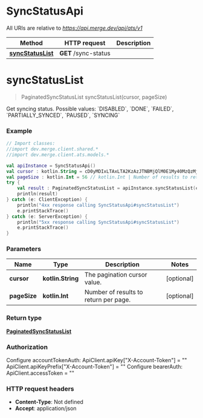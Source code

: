 # SyncStatusApi

All URIs are relative to *https://api.merge.dev/api/ats/v1*

Method | HTTP request | Description
------------- | ------------- | -------------
[**syncStatusList**](SyncStatusApi.md#syncStatusList) | **GET** /sync-status | 


<a name="syncStatusList"></a>
# **syncStatusList**
> PaginatedSyncStatusList syncStatusList(cursor, pageSize)



Get syncing status. Possible values: &#x60;DISABLED&#x60;, &#x60;DONE&#x60;, &#x60;FAILED&#x60;, &#x60;PARTIALLY_SYNCED&#x60;, &#x60;PAUSED&#x60;, &#x60;SYNCING&#x60;

### Example
```kotlin
// Import classes:
//import dev.merge.client.shared.*
//import dev.merge.client.ats.models.*

val apiInstance = SyncStatusApi()
val cursor : kotlin.String = cD0yMDIxLTAxLTA2KzAzJTNBMjQlM0E1My40MzQzMjYlMkIwMCUzQTAw // kotlin.String | The pagination cursor value.
val pageSize : kotlin.Int = 56 // kotlin.Int | Number of results to return per page.
try {
    val result : PaginatedSyncStatusList = apiInstance.syncStatusList(cursor, pageSize)
    println(result)
} catch (e: ClientException) {
    println("4xx response calling SyncStatusApi#syncStatusList")
    e.printStackTrace()
} catch (e: ServerException) {
    println("5xx response calling SyncStatusApi#syncStatusList")
    e.printStackTrace()
}
```

### Parameters

Name | Type | Description  | Notes
------------- | ------------- | ------------- | -------------
 **cursor** | **kotlin.String**| The pagination cursor value. | [optional]
 **pageSize** | **kotlin.Int**| Number of results to return per page. | [optional]

### Return type

[**PaginatedSyncStatusList**](PaginatedSyncStatusList.md)

### Authorization


Configure accountTokenAuth:
    ApiClient.apiKey["X-Account-Token"] = ""
    ApiClient.apiKeyPrefix["X-Account-Token"] = ""
Configure bearerAuth:
    ApiClient.accessToken = ""

### HTTP request headers

 - **Content-Type**: Not defined
 - **Accept**: application/json

